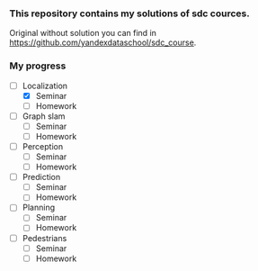 ### This repository contains my solutions of sdc cources.

Original without solution you can find in https://github.com/yandexdataschool/sdc_course.

### My progress
* [ ] Localization
  * [x] Seminar
  * [ ] Homework
  
* [ ] Graph slam
  * [ ] Seminar
  * [ ] Homework  
  
* [ ] Perception
  * [ ] Seminar
  * [ ] Homework 
  
* [ ] Prediction
  * [ ] Seminar
  * [ ] Homework 
  
* [ ] Planning
  * [ ] Seminar
  * [ ] Homework 
  
* [ ] Pedestrians
  * [ ] Seminar
  * [ ] Homework 
